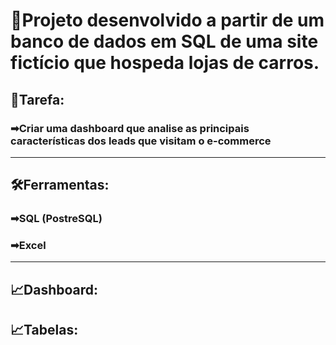 # 💼Projeto desenvolvido a partir de um banco de dados em SQL de uma site fictício que hospeda lojas de carros.

## 🧾Tarefa:
### ➡Criar uma dashboard que analise as principais características dos leads que visitam o e-commerce
---
## 🛠Ferramentas:
### ➡SQL (PostreSQL)
### ➡Excel
---

## 📈Dashboard:


## 📈Tabelas:
